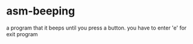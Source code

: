 # asm-beeping
a program that it beeps until you press a button. you have to enter 'e' for exit program
